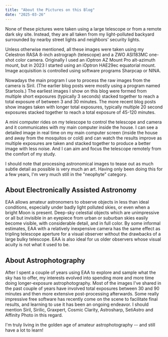 ```yaml
---
title: "About the Pictures on this Blog"
date: "2025-03-26"
---
```


None of these pictures were taken using a large telescope or from a remote dark sky site. Instead, they are all taken from my light-polluted backyard surrounded by nearby street lights and neighbors' security lights.

Unless otherwise mentioned, all these images were taken using my Celestron RASA 8-inch astrograph (telescope) and a ZWO ASI183MC one-shot color camera.
Originally I used an iOptron AZ Mount Pro alt-azimuth mount, but in 2023 I started using an iOptron HAE29ec equatorial mount.
Image acquisition is 
controlled using software programs Sharpcap or NINA.

Nowadays the main program I use to process the raw images from the camera is Siril. (The earlier blog posts were mostly using a program named Startools.) The earliest images I show on this blog were formed from multiple  short exposures (typically 3 seconds) stacked together to reach a total exposure of between 3 and 30 minutes. The more recent blog posts show images taken with longer total exposures, typically multiple 20 second exposures stacked together to reach a total exposure of 45-120 minutes.

A mini computer rides on my telescope to control the telescope and camera and it communicates with my main computer inside the house.  I can see a detailed image in real time on my main computer screen (inside the house and away from the mosquitos or cold) and can watch the results improve as multiple exposures are taken and stacked together to produce a better image with less noise. And I can aim and focus the telescope remotely from the comfort of my study.

I should note that processing astronomical images to tease out as much subtle detail as possible is very much an art.  Having only been doing this for a few years, I'm very much still in the "neophyte" category.

## About Electronically Assisted Astronomy

EAA allows amateur astronomers to observe objects in less than ideal conditions, especially under badly light polluted skies, or even when a bright Moon is present. Deep-sky celestial objects which are unimpressive or all but invisible in an eyepiece from urban or suburban skies easily become visible, with considerable detail, and in full color. By some informal estimates, EAA with a relatively inexpensive camera has the same effect as tripling telescope aperture for a visual observer without the drawbacks of a large bulky telescope. EAA is also ideal for us older observers whose visual acuity is not what it used to be.


## About Astrophotography

After I spent a couple of years using EAA to explore and sample what the sky has to offer, my interests evolved into spending more and more time doing longer-exposure astrophotography.  Most of the images I've shared in the past couple of years have involved total exposures between 30 and 90 minutes and then more extensive post-processing afterwards.  Some really impressive free software has recently come on the scene to facilitate final results, and learning to use it has been an ongoing endeavor.  I should mention Siril, Sirilic, Graxpert, Cosmic Clarity, Astrosharp, SetiAstro and Affinity Photo in this regard.

I'm truly living in the golden age of amateur astrophotography -- and still have a lot to learn!